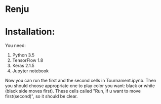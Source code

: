 # Renju
# Installation:
You need:
  1. Python 3.5
  2. TensorFlow 1.8
  3. Keras 2.1.5
  4. Jupyter notebook

Now you can run the first and the second cells in Tournament.ipynb. Then you should choose appropriate one to play color you want: black or white (black side moves first). These cells called "Run, if u want to move first(second)", so it should be clear. 
